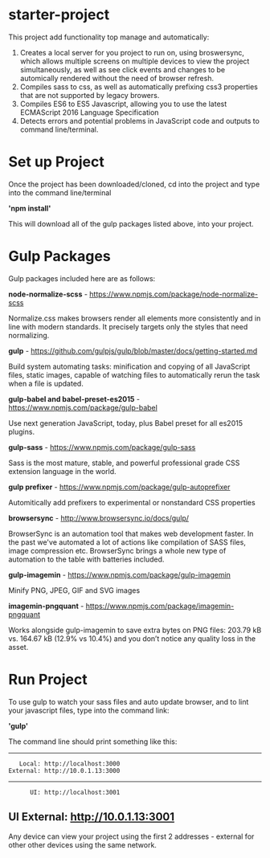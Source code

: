 # starter-project

This project add functionality top manage and automatically:

1. Creates a local server for you project to run on, using broswersync, which allows multiple screens on multiple devices to view the project simultaneously, as well as see click events and changes to be automically rendered without the need of browser refresh. 
2. Compiles sass to css, as well as automatically prefixing css3 properties that are not supported by legacy browers.
4. Compiles ES6 to ES5 Javascript, allowing you to use the latest ECMAScript 2016 Language Specification
3. Detects errors and potential problems in JavaScript code and outputs to command line/terminal.


# Set up Project

Once the project has been downloaded/cloned, cd into the project and type into the command line/terminal 

**'npm install'** 

This will download all of the gulp packages listed above, into your project.


# Gulp Packages

Gulp packages included here are as follows:

**node-normalize-scss** - https://www.npmjs.com/package/node-normalize-scss

Normalize.css makes browsers render all elements more consistently and in line with modern standards. It precisely targets only the styles that need normalizing.

**gulp** - https://github.com/gulpjs/gulp/blob/master/docs/getting-started.md

Build system automating tasks: minification and copying of all JavaScript files, static images, capable of watching files to automatically rerun the task when a file is updated.

**gulp-babel and babel-preset-es2015**	- https://www.npmjs.com/package/gulp-babel

Use next generation JavaScript, today, plus Babel preset for all es2015 plugins.

**gulp-sass**	- https://www.npmjs.com/package/gulp-sass

Sass is the most mature, stable, and powerful professional grade CSS extension language in the world.

**gulp prefixer** - https://www.npmjs.com/package/gulp-autoprefixer

Automitically add prefixers to experimental or nonstandard CSS properties

**browsersync** - http://www.browsersync.io/docs/gulp/

BrowserSync is an automation tool that makes web development faster. In the past we've automated a lot of actions like compilation of SASS files, image compression etc. BrowserSync brings a whole new type of automation to the table with batteries included.

**gulp-imagemin** - https://www.npmjs.com/package/gulp-imagemin

Minify PNG, JPEG, GIF and SVG images

**imagemin-pngquant** - https://www.npmjs.com/package/imagemin-pngquant

Works alongside gulp-imagemin to save extra bytes on PNG files: 203.79 kB vs. 164.67 kB (12.9% vs 10.4%) and you don’t notice any quality loss in the asset.


# Run Project

To use gulp to watch your sass files and auto update browser, and to lint your javascript files, type into the command link:

**'gulp'**

The command line should print something like this:

 ----------------------------------
       Local: http://localhost:3000
    External: http://10.0.1.13:3000
 ----------------------------------
          UI: http://localhost:3001
 UI External: http://10.0.1.13:3001
 ----------------------------------

 Any device can view your project using the first 2 addresses - external for other other devices using the same network.

